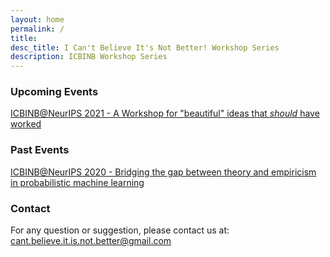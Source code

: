 ```yaml
---
layout: home
permalink: /
title:
desc_title: I Can't Believe It's Not Better! Workshop Series
description: ICBINB Workshop Series
---
```


### Upcoming Events

[ICBINB@NeurIPS 2021 - A Workshop for "beautiful" ideas that *should* have worked](https://i-cant-believe-its-not-better.github.io/neurips2021/)


### Past Events

[ICBINB@NeurIPS 2020 - Bridging the gap between theory and empiricism in probabilistic machine learning](https://i-cant-believe-its-not-better.github.io/neurips2020/)


### Contact

For any question or suggestion, please contact us at: <cant.believe.it.is.not.better@gmail.com>
